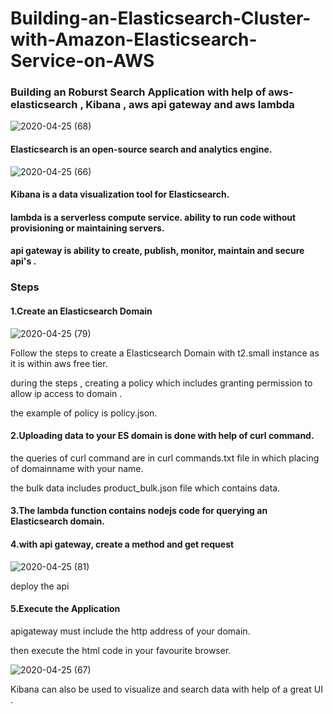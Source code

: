 # Building-an-Elasticsearch-Cluster-with-Amazon-Elasticsearch-Service-on-AWS



### Building an Roburst Search Application with help of aws-elasticsearch , Kibana , aws api gateway and aws lambda



![2020-04-25 (68)](https://user-images.githubusercontent.com/48589838/80279003-5a2bb480-8718-11ea-8d44-7a85d221b80e.png)


#### Elasticsearch is an open-source search and analytics engine.

![2020-04-25 (66)](https://user-images.githubusercontent.com/48589838/80279004-5ac44b00-8718-11ea-832e-6a24a0bde1c2.png)


#### Kibana is a data visualization tool for Elasticsearch.

#### lambda is a serverless compute service. ability to run code without provisioning or maintaining servers.

#### api gateway is ability to create, publish, monitor, maintain and secure api's .

### Steps

#### 1.Create an Elasticsearch Domain

![2020-04-25 (79)](https://user-images.githubusercontent.com/48589838/80279262-f99d7700-8719-11ea-9d08-da0e26d313bf.png)

Follow the steps to create a Elasticsearch Domain with t2.small instance as it is within aws free tier.

during the steps , creating a policy which includes granting permission to allow ip access to domain .

the example of policy is policy.json.

#### 2.Uploading data to your ES domain is done with help of curl command.

the queries of curl command are in curl commands.txt file in which placing of domainname with your name.

the bulk data includes product_bulk.json file which contains data. 

#### 3.The lambda function contains nodejs code for querying an Elasticsearch domain.

#### 4.with api gateway, create a method and get request

![2020-04-25 (81)](https://user-images.githubusercontent.com/48589838/80279511-cd82f580-871b-11ea-95c1-7340b14ec6c3.png)

deploy the api

#### 5.Execute the Application

apigateway must include the http address of your domain.

then execute the html code in your favourite browser.

![2020-04-25 (67)](https://user-images.githubusercontent.com/48589838/80279002-5861f100-8718-11ea-8d83-47a6db702e20.png)

Kibana can also be used to visualize and search data with help of a great UI .
